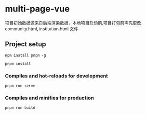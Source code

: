 # multi-page-vue

项目初始数据源来自后端渲染数据，本地项目启动前,项目打包前需先更改 community.html, institution.html 文件

## Project setup
```
npm install pnpm -g

pnpm install
```

### Compiles and hot-reloads for development
```
pnpm run serve
```

### Compiles and minifies for production
```
pnpm run build
```

